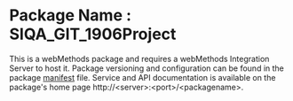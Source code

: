 # Package Name : SIQA_GIT_1906Project
This is a webMethods package and requires a webMethods Integration Server to host it. Package versioning and configuration can be found in the package [manifest](./SIQA_GIT_1906Project/manifest.v3) file. Service and API documentation is available on the package's home page http://&lt;server&gt;:&lt;port&gt;/&lt;packagename>.